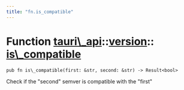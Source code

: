 ```yaml
---
title: "fn.is_compatible"
---
```


# Function [tauri\\\_api](/docs/api/rust/tauri\_api/../index.html)::​[version](/docs/api/rust/tauri\_api/index.html)::​[is\\\_compatible](/docs/api/rust/tauri\_api/)

    pub fn is\_compatible(first: &str, second: &str) -> Result<bool>

Check if the "second" semver is compatible with the "first"

      